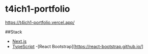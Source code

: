 # t4ich1-portfolio
https://t4ich1-portfolio.vercel.app/

##Stack
- [Next.js](https://nextjs.org/)
- [TypeScript](https://www.typescriptlang.org/)
-[React Bootstrap][https://react-bootstrap.github.io/]